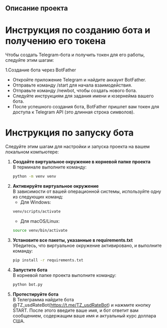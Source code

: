 ## Описание проекта

# Инструкция по созданию бота и получению его токена
Чтобы создать Telegram-бота и получить токен для его работы, следуйте этим шагам:

1.Создание бота через BotFather

- Откройте приложение Telegram и найдите аккаунт BotFather.
- Отправьте команду /start для начала взаимодействия.
- Отправьте команду /newbot, чтобы создать нового бота.
- Следуйте инструкциям для задания имени и юзернейма вашего бота.
- После успешного создания бота, BotFather пришлет вам токен для доступа к Telegram API (это длинная строка символов).



# Инструкция по запуску бота
Следуйте этим шагам для настройки и запуска проекта на вашем локальном компьютере:

1. **Создайте виртуальное окружение в корневой папке проекта**  
В терминале выполните команду:
   ```bash
   python -m venv venv
   ```
3. **Активируйте виртуальное окружение**  
В зависимости от вашей операционной системы, используйте одну из следующих команд:
   - Для Windows:
    ```bash
    venv/scripts/activate
    ```
   - Для macOS/Linux:
    ```bash
   source venv/bin/activate
    ```
5. **Установите все пакеты, указанные в requirements.txt**  
Убедитесь, что виртуальное окружение активировано, и выполните команду:
    ```bash
   pip install -r requirements.txt
7. **Запустите бота**  
В корневой папке проекта выполните команду:
    ```bash
   python bot.py 
    ```
9. **Протестируйте бота**  
В Телеграмма найдите бота @TZ_usdRateBot(https://t.me/TZ_usdRateBot) и нажмите кнопку START.
После этого введите ваше имя, и бот ответит вам сообщением, содержащим ваше имя и актуальный курс доллара США.


